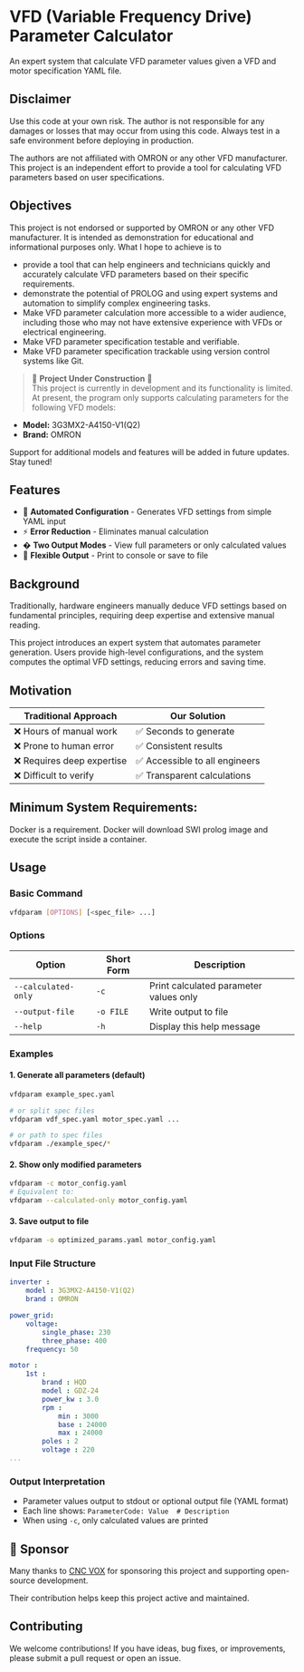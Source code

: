 # VFD (Variable Frequency Drive) Parameter Calculator

An expert system that calculate VFD parameter values given a VFD and motor specification YAML file.

## Disclaimer
Use this code at your own risk. The author is not responsible for any damages or losses that may occur from using this code. Always test in a safe environment before deploying in production.

The authors are not affiliated with OMRON or any other VFD manufacturer. This project is an independent effort to provide a tool for calculating VFD parameters based on user specifications.

## Objectives

This project is not endorsed or supported by OMRON or any other VFD manufacturer. It is intended as demonstration for educational and informational purposes only. What I hope to achieve is to 
 - provide a tool that can help engineers and technicians quickly and accurately calculate VFD parameters based on their specific requirements.
 - demonstrate the potential of PROLOG and using expert systems and automation to simplify complex engineering tasks.
 - Make VFD parameter calculation more accessible to a wider audience, including those who may not have extensive experience with VFDs or electrical engineering.
 - Make VFD parameter specification testable and verifiable.
 - Make VFD parameter specification trackable using version control systems like Git.

> 🚧 **Project Under Construction** 🚧  
This project is currently in development and its functionality is limited. At present, the program only supports calculating parameters for the following VFD models:

- **Model:** 3G3MX2-A4150-V1(Q2)  
- **Brand:** OMRON

Support for additional models and features will be added in future updates. Stay tuned!

## Features

- 🚀 **Automated Configuration** - Generates VFD settings from simple YAML input
- ⚡ **Error Reduction** - Eliminates manual calculation
- � **Two Output Modes** - View full parameters or only calculated values
- 📁 **Flexible Output** - Print to console or save to file

## Background

Traditionally, hardware engineers manually deduce VFD settings based on fundamental principles, requiring deep expertise and extensive manual reading.

This project introduces an expert system that automates parameter generation. Users provide high-level configurations, and the system computes the optimal VFD settings, reducing errors and saving time.

## Motivation

| Traditional Approach | Our Solution |
|----------------------|--------------|
| ❌ Hours of manual work | ✅ Seconds to generate |
| ❌ Prone to human error | ✅ Consistent results |
| ❌ Requires deep expertise | ✅ Accessible to all engineers |
| ❌ Difficult to verify | ✅ Transparent calculations |

## Minimum System Requirements:
Docker is a requirement. 
Docker will download SWI prolog image and execute the script inside a container.

## Usage

### Basic Command
```sh
vfdparam [OPTIONS] [<spec_file> ...]
```

### Options
| Option           | Short Form | Description |
|------------------|------------|-------------|
| `--calculated-only` | `-c`       | Print calculated parameter values only |
| `--output-file`  | `-o FILE`  | Write output to file |
| `--help`         | `-h`       | Display this help message |

### Examples

#### 1. Generate all parameters (default)
```sh
vfdparam example_spec.yaml

# or split spec files
vfdparam vdf_spec.yaml motor_spec.yaml ...

# or path to spec files
vfdparam ./example_spec/*
```

#### 2. Show only modified parameters
```sh
vfdparam -c motor_config.yaml
# Equivalent to:
vfdparam --calculated-only motor_config.yaml
```

#### 3. Save output to file
```sh
vfdparam -o optimized_params.yaml motor_config.yaml
```

### Input File Structure
```yaml
inverter : 
    model : 3G3MX2-A4150-V1(Q2)
    brand : OMRON

power_grid:
    voltage:
        single_phase: 230
        three_phase: 400
    frequency: 50

motor :
    1st :
        brand : HQD
        model : GDZ-24
        power_kw : 3.0
        rpm :
            min : 3000
            base : 24000
            max : 24000
        poles : 2
        voltage : 220
...
```

### Output Interpretation
- Parameter values output to stdout or optional output file (YAML format)
- Each line shows: `ParameterCode: Value  # Description`
- When using `-c`, only calculated values are printed

## 🙏 Sponsor

Many thanks to [CNC VOX](https://www.cncvox.com.au) for sponsoring this project and supporting open-source development.

Their contribution helps keep this project active and maintained.

## Contributing
We welcome contributions! If you have ideas, bug fixes, or improvements, please submit a pull request or open an issue.
